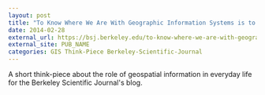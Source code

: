 ```yaml
---
layout: post
title: "To Know Where We Are With Geographic Information Systems is to Understand Who We Are"
date: 2014-02-28
external_url: https://bsj.berkeley.edu/to-know-where-we-are-with-geographic-information-systems-is-to-understand-who-we-are/
external_site: PUB_NAME
categories: GIS Think-Piece Berkeley-Scientific-Journal
---
```

A short think-piece about the role of geospatial information in everyday life for the Berkeley Scientific Journal's blog.